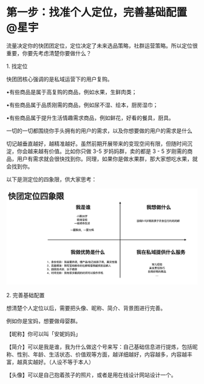 # 第一步：找准个人定位，完善基础配置 @星宇

流量决定你的快团团定位，定位决定了未来选品策略，社群运营策略。所以定位很重要，你要先考虑清楚你要做什么？

1\. 找定位

快团团核心强调的是私域运营下的用户复购。

•有些商品是属于高复购的商品，例如水果，生鲜肉类；

•有些商品属于品质刚需的商品，例如尿不湿、绘本，厨房湿巾；

•有些商品属于提升生活情趣需求商品，例如鲜花，好看的餐具，厨具。

一切的一切都围绕你手头拥有的用户的需求，以及你想要做的用户的需求是什么

切记越垂直越好，越精准越好。虽然前期开展带来的变现空间有限，但随时间沉淀，你会越来越有价值。比如你只做 3-5 岁妈妈群，卖的都是 3 - 5 岁刚需的商品，用户有需求就会很快找到你。同理，如果你是做水果群，那大家想吃水果，就会找到你。

以下是测定位的四象限，供大家思考：

![](img/a0bccf89abe6f3c47fede58302c0c6fa.png)

2\. 完善基础配置

想清楚个人定位以后，需要把头像、昵称、简介、背景图进行完善。

例如你是宝妈，想要做母婴群。

【昵称】你可以叫「安妮妈妈」

【简介】可以是我是谁，我为什么做这个号来写：自己基础信息进行提炼，包括昵称、性别、年龄、生活状态、价值观等方面，越详细越好，内容越多，内容越丰富，越真实越好。（人设不等于本人）

【头像】可以是自己抱着孩子的照片，或者是用在线设计网站设计一个。